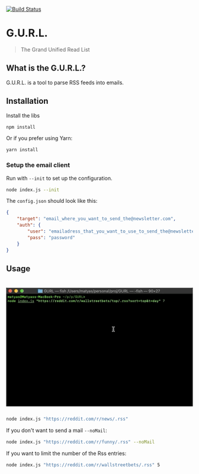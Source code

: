 [![Build Status](https://travis-ci.com/sajtosM/GURL.svg?branch=master)](https://travis-ci.com/sajtosM/GURL) 

# G.U.R.L.
> The Grand Unified Read List

## What is the G.U.R.L.?
G.U.R.L. is a tool to parse RSS feeds into emails.

## Installation

Install the libs

```sh
npm install
```

Or if you prefer using Yarn:
```sh
yarn install
```
### Setup the email client

Run with `--init` to set up the configuration.

```sh
node index.js --init
```

The `config.json` should look like this:
```json
{
    "target": "email_where_you_want_to_send_the@newsletter.com",
    "auth": {
        "user": "emailadress_that_you_want_to_use_to_send_the@newsletter.com",
        "pass": "password"
    }
}
```

## Usage

# <img src="media/usage.gif" title="G.U.R.L." alt="G.U.R.L. usage" width="530">

```sh
node index.js "https://reddit.com/r/news/.rss"
```

If you don't want to send a mail `--noMail`:

```sh
node index.js "https://reddit.com/r/funny/.rss" --noMail
```

If you want to limit the number of the Rss entries:

```sh
node index.js "https://reddit.com/r/wallstreetbets/.rss" 5
```

